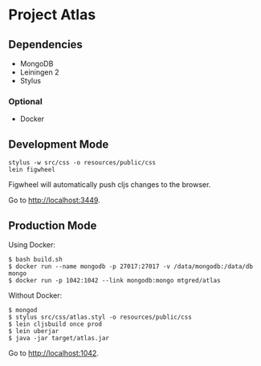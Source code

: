 # Project Atlas

## Dependencies

- MongoDB
- Leiningen 2
- Stylus

### Optional

- Docker

## Development Mode


```
stylus -w src/css -o resources/public/css
lein figwheel
```

Figwheel will automatically push cljs changes to the browser.

Go to [http://localhost:3449](http://localhost:3449).


## Production Mode

Using Docker:

```
$ bash build.sh
$ docker run --name mongodb -p 27017:27017 -v /data/mongodb:/data/db mongo
$ docker run -p 1042:1042 --link mongodb:mongo mtgred/atlas
```

Without Docker:

```
$ mongod
$ stylus src/css/atlas.styl -o resources/public/css
$ lein cljsbuild once prod
$ lein uberjar
$ java -jar target/atlas.jar
```

Go to [http://localhost:1042](http://localhost:1042).